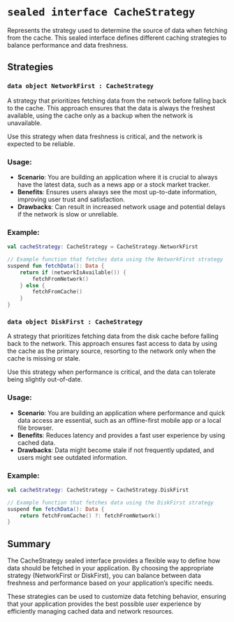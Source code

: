 # `sealed interface CacheStrategy`

Represents the strategy used to determine the source of data when fetching from the cache. This sealed interface defines different caching strategies to balance performance and data freshness.

## Strategies

### `data object NetworkFirst : CacheStrategy`
A strategy that prioritizes fetching data from the network before falling back to the cache. This approach ensures that the data is always the freshest available, using the cache only as a backup when the network is unavailable.

Use this strategy when data freshness is critical, and the network is expected to be reliable.

### Usage:
- **Scenario**: You are building an application where it is crucial to always have the latest data, such as a news app or a stock market tracker.
- **Benefits**: Ensures users always see the most up-to-date information, improving user trust and satisfaction.
- **Drawbacks**: Can result in increased network usage and potential delays if the network is slow or unreliable.

### Example:
```kotlin
val cacheStrategy: CacheStrategy = CacheStrategy.NetworkFirst

// Example function that fetches data using the NetworkFirst strategy
suspend fun fetchData(): Data {
    return if (networkIsAvailable()) {
        fetchFromNetwork()
    } else {
        fetchFromCache()
    }
}
```

### `data object DiskFirst : CacheStrategy`
A strategy that prioritizes fetching data from the disk cache before falling back to the network. This approach ensures fast access to data by using the cache as the primary source, resorting to the network only when the cache is missing or stale.

Use this strategy when performance is critical, and the data can tolerate being slightly out-of-date.

### Usage:
- **Scenario**: You are building an application where performance and quick data access are essential, such as an offline-first mobile app or a local file browser.
- **Benefits**: Reduces latency and provides a fast user experience by using cached data.
- **Drawbacks**: Data might become stale if not frequently updated, and users might see outdated information.

### Example:
```kotlin
val cacheStrategy: CacheStrategy = CacheStrategy.DiskFirst

// Example function that fetches data using the DiskFirst strategy
suspend fun fetchData(): Data {
    return fetchFromCache() ?: fetchFromNetwork()
}
```

## Summary
The CacheStrategy sealed interface provides a flexible way to define how data should be fetched in your application. By 
choosing the appropriate strategy (NetworkFirst or DiskFirst), you can balance between data freshness and performance
based on your application’s specific needs.

These strategies can be used to customize data fetching behavior, ensuring that your application provides the best
possible user experience by efficiently managing cached data and network resources.
